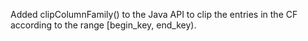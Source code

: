 Added clipColumnFamily() to the Java API to clip the entries in the CF according to the range [begin_key, end_key).